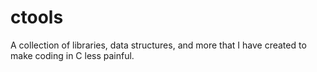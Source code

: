 # ctools
A collection of libraries, data structures, and more that I have created to make coding in C less painful.
